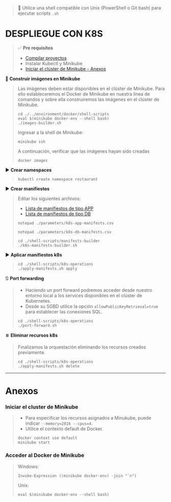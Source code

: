> 📌 Utilice una shell compatible con Unix (PowerShell o Git bash) para ejecutar scripts `.sh`

# DESPLIEGUE CON K8S

> ✅ **Pre requisitos**
> - [Compilar proyectos](./../local/README.md)
> - Instalar Kubectl y Minikube
> - [Iniciar el clúster de Minikube - Anexos](#iniciar-el-cluster-de-minikube)

🔨 **Construir imágenes en Minikube**
> Las imágenes deben estar disponibles en el clúster de Minikube. Para ello estableceremos el Docker de Minikube en
> nuestra línea de comandos y sobre ella construiremos las imágenes en el clúster de Minikube.
>
> ```shell script 
> cd ./../environment/docker/shell-scripts
> eval $(minikube docker-env --shell bash)
> ./images-builder.sh
> ```
> 
> Ingresar a la shell de Minikube:
> ```shell script
> minikube ssh
> ```
>
> A continuación, verificar que las imágenes hayan sido creadas
> ```shell script
> docker images
> ```

▶️ **Crear namespaces**
> ```shell script 
> kubectl create namespace restaurant
> ```

▶️ **Crear manifiestos**
> Editar los siguientes archivos:
> - [Lista de manifiestos de tipo APP](./parameters/README.md)
> - [Lista de manifiestos de tipo DB](./parameters/README.md)
> ```shell script 
> notepad ./parameters/k8s-app-manifests.csv
> ```
> ```shell script 
> notepad ./parameters/k8s-db-manifests.csv
> ```
> 
> ```shell script
> cd ./shell-scripts/manifests-builder
> ./k8s-manifests-builder.sh
> ```

▶️ **Aplicar manifiestos k8s**
> ```shell script 
> cd ./shell-scripts/k8s-operations
> ./apply-manifests.sh apply
> ```

🔃 **Port forwarding**
> - Haciendo un port forward podremos acceder desde nuestro entorno local a los services disponibles en el clúster de Kubernetes.
> - Desde su SGBD utilice la opción `allowPublicKeyRetrieval=true` para establecer las conexiones SQL.
> 
> ```shell script 
> cd ./shell-scripts/k8s-operations
> ./port-forward.sh
> ```

⏸️ **Eliminar recursos k8s**
> Finalizamos la orquestación eliminando los recursos creados previamente.
> ```shell script 
> cd ./shell-scripts/k8s-operations
> ./apply-manifests.sh delete
> ```

---

# Anexos

### Iniciar el cluster de Minikube
> - Para especificar los recursos asignados a Minukube, puede indicar `--memory=2816 --cpus=4`.
> - Utilice el contexto default de Docker.
> ```shell script
> docker context use default
> minikube start
> ```

### Acceder al Docker de Minikube
> Windows:
> ```shell script 
> Invoke-Expression ((minikube docker-env) -join "`n")
> ```
> Unix:
> ```shell script 
> eval $(minikube docker-env --shell bash)
> ```


